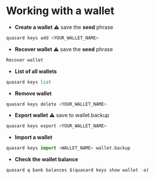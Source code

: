 # Working with a wallet
- **Create a wallet**
⚠️ save the **seed** phrase
```python
quasard keys add <YOUR_WALLET_NAME>
```
- **Recover wallet**
⚠️ save the **seed** phrase
```python
Recover wallet
```
- **List of all wallets**
```python
quasard keys list
```
- **Remove wallet**
```python
quasard keys delete <YOUR_WALLET_NAME>
```
- **Export wallet**
⚠️ save to wallet.backup
```python
quasard keys export <YOUR_WALLET_NAME>
```
- **Import a wallet**
```python
quasard keys import <WALLET_NAME> wallet.backup
```
- **Check the wallet balance**
```python
quasard q bank balances $(quasard keys show wallet -a)
```
